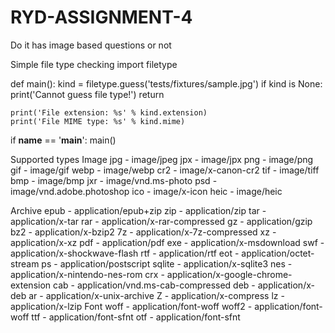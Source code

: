 # RYD-ASSIGNMENT-4
 Do it has image based questions or not
 
 
Simple file type checking
import filetype

def main():
    kind = filetype.guess('tests/fixtures/sample.jpg')
    if kind is None:
        print('Cannot guess file type!')
        return

    print('File extension: %s' % kind.extension)
    print('File MIME type: %s' % kind.mime)

if __name__ == '__main__':
    main()
   
Supported types
Image
jpg - image/jpeg
jpx - image/jpx
png - image/png
gif - image/gif
webp - image/webp
cr2 - image/x-canon-cr2
tif - image/tiff
bmp - image/bmp
jxr - image/vnd.ms-photo
psd - image/vnd.adobe.photoshop
ico - image/x-icon
heic - image/heic

Archive
epub - application/epub+zip
zip - application/zip
tar - application/x-tar
rar - application/x-rar-compressed
gz - application/gzip
bz2 - application/x-bzip2
7z - application/x-7z-compressed
xz - application/x-xz
pdf - application/pdf
exe - application/x-msdownload
swf - application/x-shockwave-flash
rtf - application/rtf
eot - application/octet-stream
ps - application/postscript
sqlite - application/x-sqlite3
nes - application/x-nintendo-nes-rom
crx - application/x-google-chrome-extension
cab - application/vnd.ms-cab-compressed
deb - application/x-deb
ar - application/x-unix-archive
Z - application/x-compress
lz - application/x-lzip
Font
woff - application/font-woff
woff2 - application/font-woff
ttf - application/font-sfnt
otf - application/font-sfnt
    
